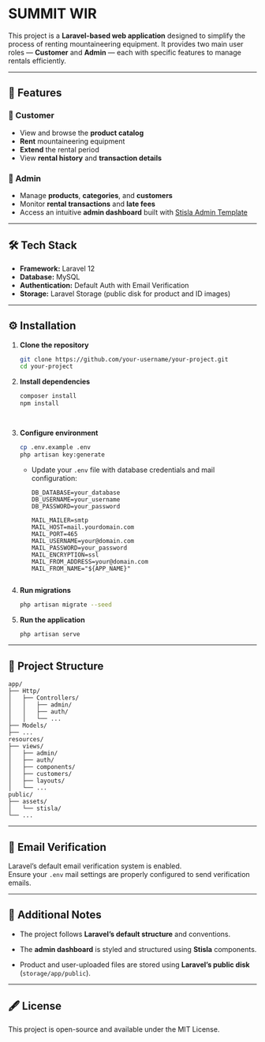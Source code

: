 
# SUMMIT WIR

This project is a **Laravel-based web application** designed to simplify the process of renting mountaineering equipment. It provides two main user roles — **Customer** and **Admin** — each with specific features to manage rentals efficiently.

---

## 🚀 Features

### 👤 Customer
- View and browse the **product catalog**
- **Rent** mountaineering equipment
- **Extend** the rental period
- View **rental history** and **transaction details**

### 🧭 Admin
- Manage **products**, **categories**, and **customers**
- Monitor **rental transactions** and **late fees**
- Access an intuitive **admin dashboard** built with [Stisla Admin Template](https://github.com/stisla/stisla)

---

## 🛠️ Tech Stack

- **Framework:** Laravel 12  
- **Database:** MySQL  
- **Authentication:** Default Auth with Email Verification
- **Storage:** Laravel Storage (public disk for product and ID images)

---

## ⚙️ Installation

1. **Clone the repository**
   ```bash
   git clone https://github.com/your-username/your-project.git
   cd your-project


2.  **Install dependencies**
    
    ```bash
    composer install
    npm install
    
   
    
3.  **Configure environment**
    
    ```bash
    cp .env.example .env
    php artisan key:generate
    
    ```
    
    -   Update your `.env` file with database credentials and mail configuration:
        
        ```env
        DB_DATABASE=your_database
        DB_USERNAME=your_username
        DB_PASSWORD=your_password
        
        MAIL_MAILER=smtp
        MAIL_HOST=mail.yourdomain.com
        MAIL_PORT=465
        MAIL_USERNAME=your@domain.com
        MAIL_PASSWORD=your_password
        MAIL_ENCRYPTION=ssl
        MAIL_FROM_ADDRESS=your@domain.com
        MAIL_FROM_NAME="${APP_NAME}"
        
        
4.  **Run migrations**
    
    ```bash
    php artisan migrate --seed
    
    ```
    
5.  **Run the application**
    
    ```bash
    php artisan serve
    
    ```
    

----------

## 📁 Project Structure

```
app/
├── Http/
│   ├── Controllers/
│   │   ├── admin/
│   │   ├── auth/
│   │   └── ...
├── Models/
├── ...
resources/
├── views/
│   ├── admin/
│   ├── auth/
│   ├── components/
│   ├── customers/
│   ├── layouts/
│   └── ...
public/
├── assets/
│   └── stisla/
└── ...

```

----------

## 📧 Email Verification

Laravel’s default email verification system is enabled.  
Ensure your `.env` mail settings are properly configured to send verification emails.

----------

## 🧩 Additional Notes

-   The project follows **Laravel’s default structure** and conventions.
    
-   The **admin dashboard** is styled and structured using **Stisla** components.
    
-   Product and user-uploaded files are stored using **Laravel’s public disk** (`storage/app/public`).
    

----------

## 🖋️ License

This project is open-source and available under the MIT License.

